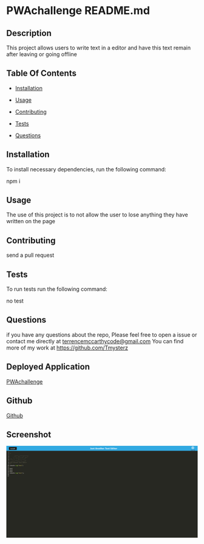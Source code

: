   # PWAchallenge README.md

  ## Description

  This project allows users to write text in a editor and have this text remain after leaving or going offline

  ## Table Of Contents 

  * [Installation](#Installation)

  * [Usage](#usage)

  * [Contributing](#contributing)

  * [Tests](#tests)

  * [Questions](#questions)

  ## Installation

  To install necessary dependencies, run the following command:

  npm i

  ## Usage

  The use of this project is to not allow the user to lose anything they have written on the page

  ## Contributing 

  send a pull request

  ## Tests

  To run tests run the following command:

  no test

  ## Questions

  if you have any questions about the repo, Please feel free to open a issue or contact me directly at terrencemccarthycode@gmail.com
  You can find more of my work at https://github.com/Tmysterz

  ## Deployed Application

  [PWAchallenge](https://pwachallenge.onrender.com/)

  ## Github 

  [Github](https://github.com/Tmysterz/PWA)

  ## Screenshot

  ![Screenshot](./client/images/PWAchallenge.png)